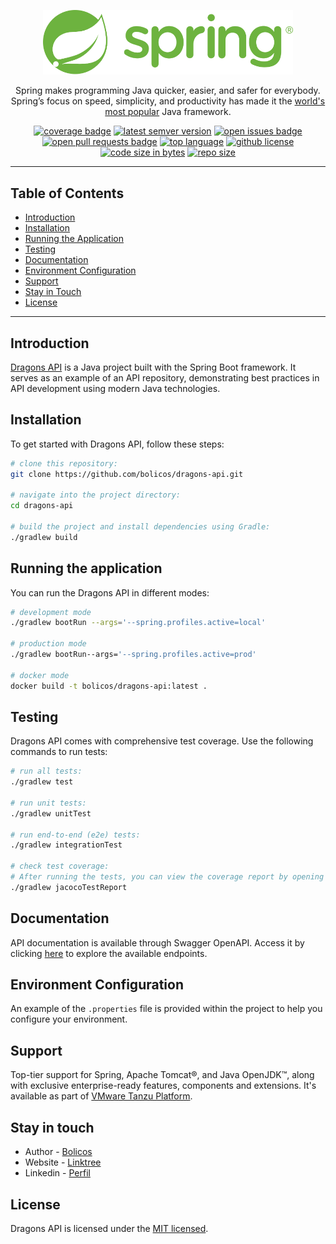 <p style="text-align: center;">
  <a href="https://spring.io/" target="blank"><img src="./docs/img/spring-2.svg" width="400" alt="Spring Logo" /></a>
</p>

<p style="text-align: center;">
Spring makes programming Java quicker, easier, and safer for everybody.
Spring’s focus on speed, simplicity, and productivity has made it the <a href="https://spring.io/why-spring" target="_blank">world's most popular</a> Java framework.
</p>

<p style="text-align: center;">
<a target="_blank" href="https://github.com/bolicos/dragons-api/actions"><img src='https://github.com/bolicos/dragons-api/workflows/pipeline/badge.svg' alt="coverage badge" /></a>
<a target="_blank" href="https://github.com/bolicos/dragons-api/tags"><img src='https://img.shields.io/github/tag/bolicos/dragons-api.svg' alt='latest semver version' /></a>
<a target="_blank" href="https://github.com/bolicos/dragons-api/issues"><img src='https://img.shields.io/github/issues/bolicos/dragons-api.svg' alt='open issues badge' /></a>
<a target="_blank" href="https://github.com/bolicos/dragons-api/pulls"><img src='https://img.shields.io/github/issues-pr/bolicos/dragons-api.svg' alt='open pull requests badge' /></a>
<a target="_blank" href="https://github.com/bolicos/dragons-api"><img src='https://img.shields.io/github/languages/top/bolicos/dragons-api.svg' alt='top language' /></a>
<a target="_blank" href="hhttps://github.com/bolicos/dragons-api/tree/develop?tab=License-1-ov-file"><img src='https://img.shields.io/github/license/bolicos/dragons-api.svg' alt='github license' /></a>
<a target="_blank" href="https://github.com/bolicos/dragons-api"><img src='https://img.shields.io/github/languages/code-size/bolicos/dragons-api.svg' alt='code size in bytes' /></a>
<a target="_blank" href="https://github.com/bolicos/dragons-api"><img src='https://img.shields.io/github/repo-size/bolicos/dragons-api.svg' alt='repo size' /></a>
</p>

[//]: # (<img alt="GitHub branch check runs" src="https://img.shields.io/github/check-runs/bolicos/dragons-api/master">)

[//]: # (<img alt="GitHub deployments" src="https://img.shields.io/github/deployments/bolicos/dragons-api/assembly-dev">)

[//]: # (<img alt="Docker Image Size" src="https://img.shields.io/docker/image-size/bolicos/dragons-api">)

---

## Table of Contents

- [Introduction](#introduction)
- [Installation](#installation)
- [Running the Application](#running-the-application)
- [Testing](#testing)
- [Documentation](#documentation)
- [Environment Configuration](#environment-configuration)
- [Support](#support)
- [Stay in Touch](#stay-in-touch)
- [License](#license)

---

## Introduction

[Dragons API](https://github.com/bolicos/dragons-api) is a Java project built with the Spring Boot framework.
It serves as an example of an API repository, demonstrating best practices in API development using modern Java
technologies.

## Installation

To get started with Dragons API, follow these steps:

```bash
# clone this repository:
git clone https://github.com/bolicos/dragons-api.git

# navigate into the project directory:
cd dragons-api

# build the project and install dependencies using Gradle:
./gradlew build
```

## Running the application

You can run the Dragons API in different modes:

```bash
# development mode
./gradlew bootRun --args='--spring.profiles.active=local'

# production mode
./gradlew bootRun--args='--spring.profiles.active=prod'

# docker mode
docker build -t bolicos/dragons-api:latest .
```

## Testing

Dragons API comes with comprehensive test coverage. Use the following commands to run tests:

```bash
# run all tests:
./gradlew test

# run unit tests:
./gradlew unitTest

# run end-to-end (e2e) tests:
./gradlew integrationTest

# check test coverage:
# After running the tests, you can view the coverage report by opening the file at /build/reports/jacoco/test/html/index.html.
./gradlew jacocoTestReport
```

## Documentation

API documentation is available through Swagger OpenAPI.
Access it by clicking [here](http://localhost:8000/api/docs) to explore the available endpoints.

## Environment Configuration

An example of the `.properties` file is provided within the project to help you configure your environment.

## Support

Top-tier support for Spring, Apache Tomcat®, and Java OpenJDK™, along with exclusive enterprise-ready features,
components and extensions. It's available as part of [VMware Tanzu Platform](https://spring.io/support).

## Stay in touch

- Author - [Bolicos](https://github.com/bolicos)
- Website - [Linktree](https://linktr.ee/bolicos)
- Linkedin - [Perfil](https://linkedin.com/in/bolicos)

## License

Dragons API is licensed under
the [MIT licensed](https://github.com/bolicos/dragons-api/tree/develop?tab=License-1-ov-file).